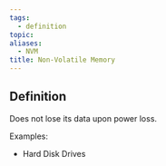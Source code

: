 ```yaml
---
tags:
  - definition
topic: 
aliases:
  - NVM
title: Non-Volatile Memory
---
```

## Definition
Does not lose its data upon power loss.

Examples:
- Hard Disk Drives
